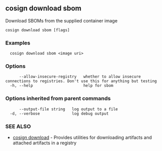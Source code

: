 ## cosign download sbom

Download SBOMs from the supplied container image

```
cosign download sbom [flags]
```

### Examples

```
  cosign download sbom <image uri>
```

### Options

```
      --allow-insecure-registry   whether to allow insecure connections to registries. Don't use this for anything but testing
  -h, --help                      help for sbom
```

### Options inherited from parent commands

```
      --output-file string   log output to a file
  -d, --verbose              log debug output
```

### SEE ALSO

* [cosign download](cosign_download.md)	 - Provides utilities for downloading artifacts and attached artifacts in a registry

